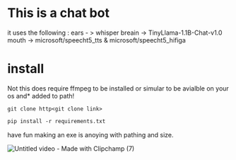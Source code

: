 # This is a chat bot 
it uses the following :
ears - > whisper
breain -> TinyLlama-1.1B-Chat-v1.0
mouth -> microsoft/speecht5_tts & microsoft/speecht5_hifiga

# install
Not this does require ffmpeg to be installed or simular to be avialble on your os and\* added to path!
```
git clone http<git clone link>
```

```markdown
pip install -r requirements.txt
```

have fun making an exe is anoying with pathing and size. 

![Untitled video - Made with Clipchamp (7)](https://github.com/user-attachments/assets/0292ae8b-e492-4c01-869d-051af174481c)
